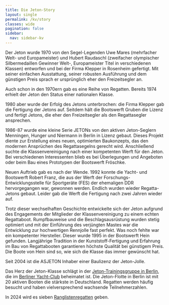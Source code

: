 ```yaml
---
title: Die Jeton-Story
layout: single
permalink: /kv/story
classes: wide
pagination: false
sidebar:
  nav: sidebar-kv
---
```

Der Jeton wurde 1970 von den Segel-Legenden Uwe Mares (mehrfacher Welt- und Europameister) und Hubert Raudaschl (zweifacher olympischer Silbermedaillen Gewinner Welt-, Europameister Titel in verschiedenen Klassen) entworfen und bei der Firma Klepper in Rosenheim gefertigt. Mit seiner einfachen Ausstattung, seiner robusten Ausführung und dem günstigen Preis sprach er ursprünglich eher den Freizeitsegler an.

Auch schon in den 1970ern gab es eine Reihe von Regatten. Bereits 1974 erhielt der Jeton den Status einer nationalen Klasse.

1980 aber wurde der Erfolg des Jetons unterbrochen: die Firma Klepper gab die Fertigung der Jetons auf. Seitdem hält die Bootswerft Gruben die Lizenz und fertigt Jetons, die eher den Freizeitsegler als den Regattasegler ansprechen. 

1986-87 wurde eine kleine Serie JETONs von den aktiven Jeton-Seglern Menningen, Hunger und Niermann in Berlin in Lizenz gebaut. Dieses Projekt diente zur Erstellung eines neuen, optimierten Baukonzepts, das den modernen Ansprüchen des Regattasegelns gerecht wird. Anschließend suchte die Klassenvereinigung nach einer kompetenten Werft für den Jeton. Bei verschiedenen Interessenten blieb es bei Überlegungen und Angeboten oder beim Bau eines Prototypen der Bootswerft Fröschke.

Neuen Auftrieb gab es nach der Wende. 1992 konnte die Yacht- und Bootswerft Robert Franz, die aus der Werft der Forschungs- Entwicklungsstelle für Sportgeräte (FES) der ehemaligen DDR hervorgegangen war, gewonnen werden. Endlich wurden wieder Regatta-Jetons gebaut. Leider gab die Werft die Fertigung nach zwei Jahren wieder auf.

Trotz dieser wechselhaften Geschichte entwickelte sich der Jeton aufgrund des Engagements der Mitglieder der Klassenvereinigung zu einem echten Regattaboot. Rumpfbauweise und die Beschlagsausrüstung wurden stetig optimiert und mit der Einführung des verjüngten Mastes war die Entwicklung zur hochwertigen Rennjolle fast perfekt. Was noch fehlte war ein kompetenter Hersteller. Dieser wurde 1995 in der Bootswerft Hein gefunden. Langjährige Tradition in der Kunststoff-Fertigung und Erfahrung im Bau von Regattabooten garantieren höchste Qualität bei günstigem Preis. Die Boote von Hein sind so, wie sich die Klasse das immer gewünscht hat.

Seit 2004 ist die ASJETON Inhaber einer Baulizenz der Jeton-Jolle.

Das Herz der Jeton-Klasse schlägt in der [Jeton-Trainingsgruppe in Berlin](/training/berlin), die im [Berliner Yacht-Club](https://www.byc.berlin) beheimatet ist. Die Jeton-Flotte in Berlin ist mit 20 aktiven Booten die stärkste in Deutschland. Regatten werden häufig besucht und haben vielversprechend wachsende Teilnehmerzahlen.

In 2024 wird es sieben [Ranglistenregatten](https://ranglisten.net/de/jeton/regattas) geben.

